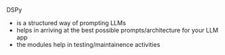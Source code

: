 DSPy
- is a structured way of prompting LLMs
- helps in arriving at the best possible prompts/architecture for your LLM app
- the modules help in testing/maintainence activities
